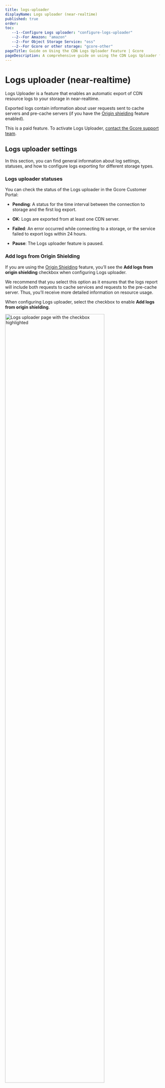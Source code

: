```yaml
---
title: logs-uploader
displayName: Logs uploader (near-realtime)
published: true
order: 
toc:
   --1--Configure Logs uploader: "configure-logs-uploader"
   --2--For Amazon: "amazon"
   --2--For Object Storage Service: "oss"
   --2--For Gcore or other storage: "gcore-other"
pageTitle: Guide on Using the CDN Logs Uploader Feature | Gcore
pageDescription: A comprehensive guide on using the CDN Logs Uploader feature for exporting logs to your storage in near-realtime.
---
```

# Logs uploader (near-realtime)

Logs Uploader is a feature that enables an automatic export of CDN resource logs to your storage in near-realtime. 

Exported logs contain information about user requests sent to cache servers and pre-cache servers (if you have the <a href="https://gcore.com/docs/cdn/cdn-resource-options/general/enable-and-configure-origin-shielding" target="_blank">Origin shielding</a> feature enabled).

<alert-element type="info" title="Info">

This is a paid feature. To activate Logs Uploader, [contact the Gcore support team](mailto:support@gcore.com). 

</alert-element>

## Logs uploader settings

In this section, you can find general information about log settings, statuses, and how to configure logs exporting for different storage types.

### Logs uploader statuses 

You can check the status of the Logs uploader in the Gcore Customer Portal: 

* **Pending**: A status for the time interval between the connection to storage and the first log export. 

* **OK**: Logs are exported from at least one CDN server. 

* **Failed**: An error occurred while connecting to a storage, or the service failed to export logs within 24 hours. 

* **Pause**: The Logs uploader feature is paused. 

### Add logs from Origin Shielding 

If you are using the <a href="https://gcore.com/docs/cdn/cdn-resource-options/general/enable-and-configure-origin-shielding" target="_blank">Origin Shielding</a> feature, you’ll see the **Add logs from origin shielding** checkbox when configuring Logs uploader. 

We recommend that you select this option as it ensures that the logs report will include both requests to cache services and requests to the pre-cache server. Thus, you’ll receive more detailed information on resource usage. 

When configuring Logs uploader, select the checkbox to enable **Add logs from origin shielding**.

<img src="https://assets.gcore.pro/docs/cdn/logs/raw-logs-export-cdn-resource-logs-to-your-storage/.png" alt="Logs uploader page with the checkbox highlighted" width="80%">

<alert-element type="tip" title="Tip">
 
If you don’t see the Origin Shielding option on the **Logs uploader** page, this feature is not activated for your account. For details on how to activate Origin Shielding, check our <a href="https://gcore.com/docs/cdn/cdn-resource-options/general/enable-and-configure-origin-shielding" target="_blank">dedicated guide</a>. 
 
</alert-element>

## Export logs with Logs uploader

<tabset-element>

### Amazon

Follow these instructions to export logs to AWS storage: 

1\. Open the <a href="https://gcore.com/cdn" target="_blank">Gcore CDN page</a> and navigate to **Logs** > **Logs uploader**. 

2\. Enable the feature and configure its settings as described above in the <a href="https://gcore.com/docs/cdn/logs/raw-logs-export-cdn-resource-logs-to-your-storage#logs-uploader-configuration" target="_blank">Logs uploader configuration</a> section. 

3\. In the **Storage provider**, select **Amazon**. 

4\. Provide your access key ID and secret access key, which together form <a href="https://docs.aws.amazon.com/IAM/latest/UserGuide/id_credentials_access-keys.html" target="_blank">long-term AWS credentials</a>. 

5\. (Optional). Choose a storage region. While the region is often determined automatically, we recommend specifying it to ensure that your logs are exported successfully. 

6\. Specify the name of a bucket where you want to export CDN logs. 

7\. (Optional). Enter a folder name if you want to export logs to a specific folder within a bucket. 

<img src="https://assets.gcore.pro/docs/cdn/logs/raw-logs-export-cdn-resource-logs-to-your-storage/logs-uploader-aws.png" alt="Receive logs to AWS" width="80%">

### OSS

Follow these instructions to export logs to configure logs for Alibaba Cloud <a href="https://www.alibabacloud.com/en/product/object-storage-service?_p_lc=1" target="_blank">Object Storage Service</a> (OSS): 

1\. Open the <a href="https://gcore.com/cdn" target="_blank">Gcore CDN page</a> and navigate to **Logs** > **Logs uploader**. 

2\. Enable the feature and configure its settings as described above in the <a href="https://gcore.com/docs/cdn/logs/raw-logs-export-cdn-resource-logs-to-your-storage#logs-uploader-configuration" target="_blank">Logs uploader configuration</a> section. 

3\. In the **Storage provider**, select **OSS**. 

4\. Provide your access key ID and secret access key. Check the <a href="https://www.alibabacloud.com/help/en/oss/developer-reference/access-control/?spm=a2c63.p38356.0.0.439d43celIzLks" target="_blank">official OSS documentation</a> for details. 

5\. (Optional). Choose a storage region. While the region is often determined automatically, we recommend specifying it to ensure that your logs are exported successfully. 

6\. Specify the name of a bucket where you want to export CDN logs. 

7\. (Optional). Enter a folder name if you want to export logs to a specific folder within a bucket. 

<img src="https://assets.gcore.pro/docs/cdn/logs/raw-logs-export-cdn-resource-logs-to-your-storage/logs-uploader-oss.png" alt="Receive logs to AWS" width="80%">

### Gcore\Other

Follow these instructions to export logs to <a href="https://gcore.com/storage" target="_blank">Gcore Object Storage</a> or any S3 storage of your choice: 

1\. Open the <a href="https://gcore.com/cdn" target="_blank">Gcore CDN page</a> and navigate to **Logs** > **Logs uploader**. 

2\. Enable the feature and configure its settings as described above in the <a href="https://gcore.com/docs/cdn/logs/raw-logs-export-cdn-resource-logs-to-your-storage#logs-uploader-configuration" target="_blank">Logs uploader configuration</a> section. 

3\. In the **Storage provider**, select **Gcore** or **Other**. 

4\. Specify a hostname—a name that’s assigned to a storage server within a network and is used instead of an IP address. In you’re using Gcore Storage, you can find your hostname in the <a href="https://gcore.com/docs/storage/create-an-s3-or-sftp-storage#object-storage" target="_blank">storage details section</a>. 

5\. Provide your access key ID and secret access key. You can find this information in the <a href="https://gcore.com/docs/storage/request-content-directly-from-the-storage" target="_blank">Details of the storage</a>. 

6\. Specify the name of a bucket where you want to export CDN logs. 

7\. (Optional). Enter a folder name if you want to export logs to a specific folder within a bucket. 

<img src="https://assets.gcore.pro/docs/cdn/logs/raw-logs-export-cdn-resource-logs-to-your-storage/logs-uploader-gcore-other.png" alt="Receive logs to AWS" width="80%">

</tabset-element>